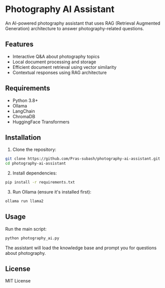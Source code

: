 # Photography AI Assistant

An AI-powered photography assistant that uses RAG (Retrieval Augmented Generation) architecture to answer photography-related questions.

## Features

- Interactive Q&A about photography topics
- Local document processing and storage
- Efficient document retrieval using vector similarity
- Contextual responses using RAG architecture

## Requirements

- Python 3.8+
- Ollama
- LangChain
- ChromaDB
- HuggingFace Transformers

## Installation

1. Clone the repository:
```bash
git clone https://github.com/Pras-subash/photography-ai-assistant.git
cd photography-ai-assistant
```

2. Install dependencies:
```bash
pip install -r requirements.txt
```

3. Run Ollama (ensure it's installed first):
```bash
ollama run llama2
```

## Usage

Run the main script:
```bash
python photography_ai.py
```

The assistant will load the knowledge base and prompt you for questions about photography.

## License

MIT License